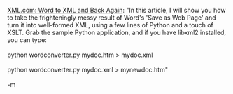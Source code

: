 <a href="http://www.xml.com/pub/a/2004/12/08/word-to-xml.html">XML.com: Word to XML and Back Again</a>: "In this article, I will show you how to take the frighteningly messy result of Word's 'Save as Web Page' and turn it into well-formed XML, using a few lines of Python and a touch of XSLT. Grab the sample Python application, and if you have libxml2 installed, you can type:
<br />
<br />python wordconverter.py mydoc.htm > mydoc.xml
<br />
<br />python wordconverter.py mydoc.xml > mynewdoc.htm"
<br />
<br />-m
<br />